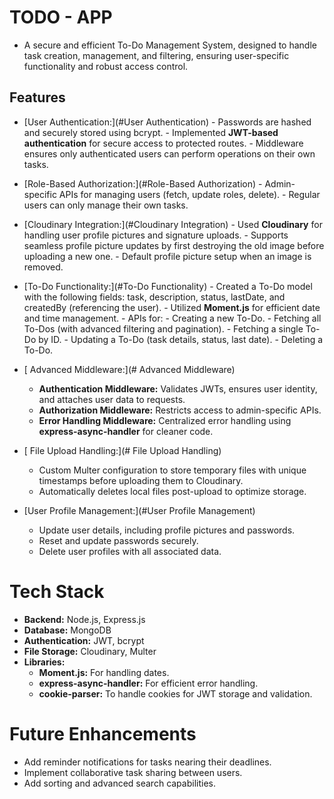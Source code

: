 # TODO - APP

- A secure and efficient To-Do Management System, designed to handle task creation, management, and filtering, ensuring user-specific functionality and robust access control.

## **Features** 

- [User Authentication:](#User Authentication)
      - Passwords are hashed and securely stored using bcrypt.
      - Implemented **JWT-based authentication** for secure access to protected routes.
      - Middleware ensures only authenticated users can perform operations on their own tasks.

- [Role-Based Authorization:](#Role-Based Authorization)
      - Admin-specific APIs for managing users (fetch, update roles, delete).
      - Regular users can only manage their own tasks.

- [Cloudinary Integration:](#Cloudinary Integration)
      - Used **Cloudinary** for handling user profile pictures and signature uploads.
      - Supports seamless profile picture updates by first destroying the old image before uploading a new one.
      - Default profile picture setup when an image is removed.

- [To-Do Functionality:](#To-Do Functionality)
      - Created a To-Do model with the following fields: task, description, status, lastDate, and createdBy (referencing the user).
      - Utilized **Moment.js** for efficient date and time management.
      - APIs for:
         - Creating a new To-Do.
         - Fetching all To-Dos (with advanced filtering and pagination).
         - Fetching a single To-Do by ID.
         - Updating a To-Do (task details, status, last date).
         - Deleting a To-Do. 

- [ Advanced Middleware:](# Advanced Middleware)
    - **Authentication Middleware:** Validates JWTs, ensures user identity, and attaches user data to requests.
    - **Authorization Middleware:** Restricts access to admin-specific APIs.
    - **Error Handling Middleware:** Centralized error handling using **express-async-handler** for cleaner code.    

- [ File Upload Handling:](# File Upload Handling)
    - Custom Multer configuration to store temporary files with unique timestamps before uploading them to Cloudinary.
    - Automatically deletes local files post-upload to optimize storage.
- [User Profile Management:](#User Profile Management)
    - Update user details, including profile pictures and passwords.
    - Reset and update passwords securely.
    - Delete user profiles with all associated data.

      
# Tech Stack
  - **Backend:** Node.js, Express.js
  - **Database:** MongoDB
  - **Authentication:** JWT, bcrypt
  - **File Storage:** Cloudinary, Multer
  - **Libraries:**
       - **Moment.js:** For handling dates.
       - **express-async-handler:** For efficient error handling.
       - **cookie-parser:** To handle cookies for JWT storage and validation.



# Future Enhancements
  - Add reminder notifications for tasks nearing their deadlines.
  - Implement collaborative task sharing between users.
  - Add sorting and advanced search capabilities.
